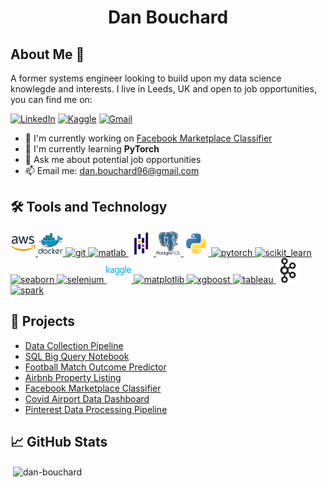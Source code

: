 <center><h1>Dan Bouchard</h1></center>

## About Me 👋
A former systems engineer looking to build upon my data science knowlegde and interests. I live in Leeds, UK and open to job opportunities, you can find me on:

[![LinkedIn](https://img.shields.io/badge/LinkedIn-0077B5?style=for-the-badge&logo=linkedin&logoColor=white)](https://www.linkedin.com/in/dan-bouchard-582263107/)
[![Kaggle](https://img.shields.io/badge/Kaggle-20BEFF?style=for-the-badge&logo=Kaggle&logoColor=white)](https://www.kaggle.com/danbouchard)
[![Gmail](https://img.shields.io/badge/Gmail-D14836?style=for-the-badge&logo=gmail&logoColor=white)](mailto:dan.bouchard96@gmail.com)

- 🔭 I'm currently working on [Facebook Marketplace Classifier](https://github.com/dan-bouchard/facebook-marketplaces-recommendation-ranking-system)
- 🌱 I'm currently learning **PyTorch**
- 💬 Ask me about potential job opportunities
- 📫 Email me: [dan.bouchard96@gmail.com](mailto:dan.bouchard96@gmail.com)

## 🛠️ Tools and Technology

<p align="left"> <a href="https://aws.amazon.com" target="_blank" rel="noreferrer"> <img src="https://raw.githubusercontent.com/devicons/devicon/master/icons/amazonwebservices/amazonwebservices-original-wordmark.svg" alt="aws" width="40" height="40"/> </a> <a href="https://www.docker.com/" target="_blank" rel="noreferrer"> <img src="https://raw.githubusercontent.com/devicons/devicon/master/icons/docker/docker-original-wordmark.svg" alt="docker" width="40" height="40"/> </a> <a href="https://git-scm.com/" target="_blank" rel="noreferrer"> <img src="https://www.vectorlogo.zone/logos/git-scm/git-scm-icon.svg" alt="git" width="40" height="40"/> </a> <a href="https://www.mathworks.com/" target="_blank" rel="noreferrer"> <img src="https://upload.wikimedia.org/wikipedia/commons/2/21/Matlab_Logo.png" alt="matlab" width="40" height="40"/> </a> <a href="https://pandas.pydata.org/" target="_blank" rel="noreferrer"> <img src="https://raw.githubusercontent.com/devicons/devicon/2ae2a900d2f041da66e950e4d48052658d850630/icons/pandas/pandas-original.svg" alt="pandas" width="40" height="40"/> </a> <a href="https://www.postgresql.org" target="_blank" rel="noreferrer"> <img src="https://raw.githubusercontent.com/devicons/devicon/master/icons/postgresql/postgresql-original-wordmark.svg" alt="postgresql" width="40" height="40"/> </a> <a href="https://www.python.org" target="_blank" rel="noreferrer"> <img src="https://raw.githubusercontent.com/devicons/devicon/master/icons/python/python-original.svg" alt="python" width="40" height="40"/> </a> <a href="https://pytorch.org/" target="_blank" rel="noreferrer"> <img src="https://www.vectorlogo.zone/logos/pytorch/pytorch-icon.svg" alt="pytorch" width="40" height="40"/> </a> <a href="https://scikit-learn.org/" target="_blank" rel="noreferrer"> <img src="https://upload.wikimedia.org/wikipedia/commons/0/05/Scikit_learn_logo_small.svg" alt="scikit_learn" width="40" height="40"/> </a> <a href="https://seaborn.pydata.org/" target="_blank" rel="noreferrer"> <img src="https://seaborn.pydata.org/_images/logo-mark-lightbg.svg" alt="seaborn" width="40" height="40"/> </a> <a href="https://www.selenium.dev" target="_blank" rel="noreferrer"> <img src="https://raw.githubusercontent.com/detain/svg-logos/780f25886640cef088af994181646db2f6b1a3f8/svg/selenium-logo.svg" alt="selenium" width="40" height="40"/> </a> <a href="https://www.kaggle.com/danbouchard" target="_blank" rel="noreferrer"> <img src="https://raw.githubusercontent.com/devicons/devicon/master/icons/kaggle/kaggle-original-wordmark.svg" alt="kaggle" width="40" height="40"/> </a> <a href="https://matplotlib.org/" target="_blank" rel="noreferrer"> <img src="https://upload.wikimedia.org/wikipedia/commons/8/84/Matplotlib_icon.svg" alt="matplotlib" width="40" height="40"/> </a> <a href="https://xgboost.readthedocs.io/en/stable/" target="_blank" rel="noreferrer"> <img src="https://upload.wikimedia.org/wikipedia/commons/6/69/XGBoost_logo.png" alt="xgboost" width="40" height="40"/> </a> <a href="https://public.tableau.com/app/profile/dan.bouchard" target="_blank" rel="noreferrer"> <img src="https://upload.wikimedia.org/wikipedia/en/0/06/Tableau_logo.svg" alt="tableau" width="40" height="40"/> </a> <a href="https://kafka.apache.org/" target="_blank" rel="noreferrer"> <img src="https://raw.githubusercontent.com/devicons/devicon/master/icons/apachekafka/apachekafka-original.svg" alt="kafka" width="40" height="40"/> </a> <a href="https://spark.apache.org/" target="_blank" rel="noreferrer"> <img src="https://en.wikipedia.org/wiki/File:Apache_Spark_logo.svg" alt="spark" width="40" height="40"/> </a> </p>

## 💼 Projects

- [Data Collection Pipeline](https://github.com/IvanYingX/Urbanoutfitters-Scraper-Project)
- [SQL Big Query Notebook](https://github.com/dan-bouchard/sql-big-query)
- [Football Match Outcome Predictor](https://github.com/dan-bouchard/Football-Match-Outcome-Prediction)
- [Airbnb Property Listing](https://github.com/dan-bouchard/Airbnb-Property-Listing)
- [Facebook Marketplace Classifier](https://github.com/dan-bouchard/facebook-marketplaces-recommendation-ranking-system)
- [Covid Airport Data Dashboard](https://github.com/dan-bouchard/Tableau-Airport-Traffic)
- [Pinterest Data Processing Pipeline](https://github.com/dan-bouchard/pinterest-data-processing-pipeline)

## 📈 GitHub Stats
<!--<a>
  <img align="center" src="https://github-readme-stats.vercel.app/api/top-langs/?username=dan-bouchard&hide=java,html,tex&title_color=ffffff&text_color=c9cacc&icon_color=2bbc8a&bg_color=1d1f21&langs_count=3" />
</a>
-->

<p>&nbsp;<img align="center" src="https://github-readme-stats.vercel.app/api?username=dan-bouchard&show_icons=true&locale=en" alt="dan-bouchard " /></p>

<!--
**dan-bouchard/dan-bouchard** is a ✨ _special_ ✨ repository because its `README.md` (this file) appears on your GitHub profile.

Here are some ideas to get you started:

- 🔭 I’m currently working on ...
- 🌱 I’m currently learning ...
- 👯 I’m looking to collaborate on ...
- 🤔 I’m looking for help with ...
- 💬 Ask me about ...
- 📫 How to reach me: ...
- 😄 Pronouns: ...
- ⚡ Fun fact: ...
-->
